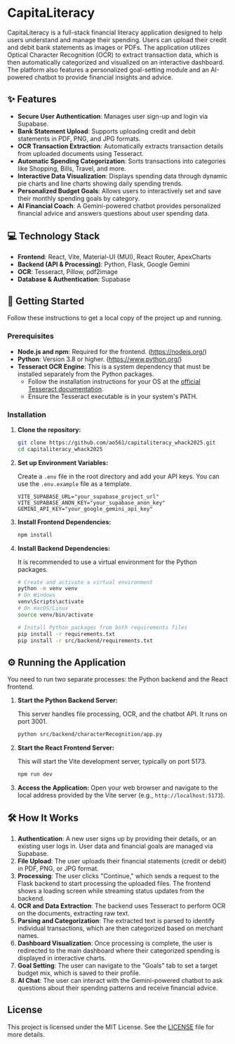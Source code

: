 # CapitaLiteracy

CapitaLiteracy is a full-stack financial literacy application designed to help users understand and manage their spending. Users can upload their credit and debit bank statements as images or PDFs. The application utilizes Optical Character Recognition (OCR) to extract transaction data, which is then automatically categorized and visualized on an interactive dashboard. The platform also features a personalized goal-setting module and an AI-powered chatbot to provide financial insights and advice.

## ✨ Features

*   **Secure User Authentication**: Manages user sign-up and login via Supabase.
*   **Bank Statement Upload**: Supports uploading credit and debit statements in PDF, PNG, and JPG formats.
*   **OCR Transaction Extraction**: Automatically extracts transaction details from uploaded documents using Tesseract.
*   **Automatic Spending Categorization**: Sorts transactions into categories like Shopping, Bills, Travel, and more.
*   **Interactive Data Visualization**: Displays spending data through dynamic pie charts and line charts showing daily spending trends.
*   **Personalized Budget Goals**: Allows users to interactively set and save their monthly spending goals by category.
*   **AI Financial Coach**: A Gemini-powered chatbot provides personalized financial advice and answers questions about user spending data.

## 💻 Technology Stack

*   **Frontend**: React, Vite, Material-UI (MUI), React Router, ApexCharts
*   **Backend (API & Processing)**: Python, Flask, Google Gemini
*   **OCR**: Tesseract, Pillow, pdf2image
*   **Database & Authentication**: Supabase

## 🚀 Getting Started

Follow these instructions to get a local copy of the project up and running.

### Prerequisites

*   **Node.js and npm**: Required for the frontend. (https://nodejs.org/)
*   **Python**: Version 3.8 or higher. (https://www.python.org/)
*   **Tesseract OCR Engine**: This is a system dependency that must be installed separately from the Python packages.
    *   Follow the installation instructions for your OS at the [official Tesseract documentation](https://tesseract-ocr.github.io/tessdoc/Installation.html).
    *   Ensure the Tesseract executable is in your system's PATH.

### Installation

1.  **Clone the repository:**
    ```sh
    git clone https://github.com/ao561/capitaliteracy_whack2025.git
    cd capitaliteracy_whack2025
    ```

2.  **Set up Environment Variables:**

    Create a `.env` file in the root directory and add your API keys. You can use the `.env.example` file as a template.
    ```
    VITE_SUPABASE_URL="your_supabase_project_url"
    VITE_SUPABASE_ANON_KEY="your_supabase_anon_key"
    GEMINI_API_KEY="your_google_gemini_api_key"
    ```

3.  **Install Frontend Dependencies:**
    ```sh
    npm install
    ```

4.  **Install Backend Dependencies:**

    It is recommended to use a virtual environment for the Python packages.
    ```sh
    # Create and activate a virtual environment
    python -m venv venv
    # On Windows
    venv\Scripts\activate
    # On macOS/Linux
    source venv/bin/activate

    # Install Python packages from both requirements files
    pip install -r requirements.txt
    pip install -r src/backend/requirements.txt
    ```

## ⚙️ Running the Application

You need to run two separate processes: the Python backend and the React frontend.

1.  **Start the Python Backend Server:**

    This server handles file processing, OCR, and the chatbot API. It runs on port 3001.
    ```sh
    python src/backend/characterRecognition/app.py
    ```

2.  **Start the React Frontend Server:**

    This will start the Vite development server, typically on port 5173.
    ```sh
    npm run dev
    ```

3.  **Access the Application:**
    Open your web browser and navigate to the local address provided by the Vite server (e.g., `http://localhost:5173`).

## 🛠️ How It Works

1.  **Authentication**: A new user signs up by providing their details, or an existing user logs in. User data and financial goals are managed via Supabase.
2.  **File Upload**: The user uploads their financial statements (credit or debit) in PDF, PNG, or JPG format.
3.  **Processing**: The user clicks "Continue," which sends a request to the Flask backend to start processing the uploaded files. The frontend shows a loading screen while streaming status updates from the backend.
4.  **OCR and Data Extraction**: The backend uses Tesseract to perform OCR on the documents, extracting raw text.
5.  **Parsing and Categorization**: The extracted text is parsed to identify individual transactions, which are then categorized based on merchant names.
6.  **Dashboard Visualization**: Once processing is complete, the user is redirected to the main dashboard where their categorized spending is displayed in interactive charts.
7.  **Goal Setting**: The user can navigate to the "Goals" tab to set a target budget mix, which is saved to their profile.
8.  **AI Chat**: The user can interact with the Gemini-powered chatbot to ask questions about their spending patterns and receive financial advice.

## License

This project is licensed under the MIT License. See the [LICENSE](LICENSE) file for more details.
